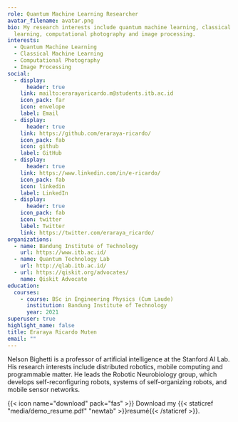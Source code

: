 ```yaml
---
role: Quantum Machine Learning Researcher
avatar_filename: avatar.png
bio: My research interests include quantum machine learning, classical machine
  learning, computational photography and image processing.
interests:
  - Quantum Machine Learning
  - Classical Machine Learning
  - Computational Photography
  - Image Processing
social:
  - display:
      header: true
    link: mailto:erarayaricardo.m@students.itb.ac.id
    icon_pack: far
    icon: envelope
    label: Email
  - display:
      header: true
    link: https://github.com/eraraya-ricardo/
    icon_pack: fab
    icon: github
    label: GitHub
  - display:
      header: true
    link: https://www.linkedin.com/in/e-ricardo/
    icon_pack: fab
    icon: linkedin
    label: LinkedIn
  - display:
      header: true
    icon_pack: fab
    icon: twitter
    label: Twitter
    link: https://twitter.com/eraraya_ricardo/
organizations:
  - name: Bandung Institute of Technology
    url: https://www.itb.ac.id/
  - name: Quantum Technology Lab
    url: http://qlab.itb.ac.id/
  - url: https://qiskit.org/advocates/
    name: Qiskit Advocate
education:
  courses:
    - course: BSc in Engineering Physics (Cum Laude)
      institution: Bandung Institute of Technology
      year: 2021
superuser: true
highlight_name: false
title: Eraraya Ricardo Muten
email: ""
---
```

Nelson Bighetti is a professor of artificial intelligence at the Stanford AI Lab. His research interests include distributed robotics, mobile computing and programmable matter. He leads the Robotic Neurobiology group, which develops self-reconfiguring robots, systems of self-organizing robots, and mobile sensor networks.

{{< icon name="download" pack="fas" >}} Download my {{< staticref "media/demo_resume.pdf" "newtab" >}}resumé{{< /staticref >}}.
